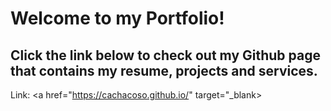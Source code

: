 <h1>Welcome to my Portfolio!</h1>
<h2>Click the link below to check out my Github page that contains my resume, projects and services.</h2>

Link: <a href="https://cachacoso.github.io/" target="_blank></a>
